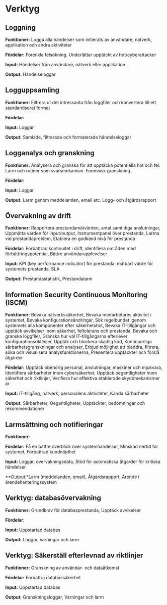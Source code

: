 # Verktyg

  
## Loggning
**Funktioner:**
Logga alla händelser som initierats av användare, nätverk, applikation och andra aktiviteter

**Fördelar:**
Förenkla felsökning. Underlättar upptäckt av hot/cyberattacker

**Input:**
Händelser från användare, nätverk eller applikation.

**Output:**
Händelseloggar
  
## Logguppsamling
**Funktioner:**
Filtrera ut det intressanta från loggfiler och konvertera till ett standardiserat format

**Fördelar:**

**Input:**
Loggar

**Output:**
Samlade, filtrerade och formaterade händelseloggar
  
## Logganalys och granskning
**Funktioner:**
Analysera och granska för att upptäcka potentiella hot och fel. Larm och rutiner som svarsmekanism. Forensisk granskning.  

**Fördelar:**


**Input:**
Loggar

**Output:**
Larm genom meddelanden, email etc. Logg- och åtgärdsrapport  
  
## Övervakning av drift
**Funktioner:**
Rapportera prestandamätvärden, antal samtidiga anslutningar, Uppmätta värden för input/output, Instrumentpanel över prestanda, Larma vid prestandaproblem, Etablera en godkänd nivå för prestanda

**Fördelar:**
Förbättrad kontinuitet i drift, identifiera områden med förbättringspotential, Bättre användarupplevelser

**Input:**
KPI (key performance indicator) för prestanda: mätbart värde för systemets prestanda, SLA

**Output:**
Prestandastatistik, Prestandalarm
  
## Information Security Continuous Monitoring (ISCM)
**Funktioner:**
Bevaka nätverkssäkerhet, Bevaka medarbetares aktivitet i systemet, Bevaka konfigurationsändringar, Sök regelbundet igenom systemets alla komponenter efter säkerhetshot, Bevaka IT-tillgångar och upptäck avvikelser inom säkerhet, feltolerans och prestanda. Bevaka och granska loggfiler, Granska hur väl IT-tillgångarna efterlever konfigurationsriktlinjer, Upptäk och blockera skadlig kod, Kontinuerliga sårbarhetsgranskningar och analyser, Erbjud möjlighet att bläddra, filtrera, söka och visualisera analysfunktionerna, Presentera upptäckter och förslå åtgärder

**Fördelar:**
Upptäck obehörig personal, anslutningar, maskiner och mjukvara, Identifiera sårbarheter inom cybersäkerhet, Upptäck oegentligheter inom säkerhet och riktlinjer, Verifiera hur effektiva etablerade skyddmekanismer är

**Input:**
IT-tillgång, nätverk, personalens aktiviteter, Kända sårbarheter

**Output:**
Sårbarheter, Oegentligheter, Upptäckter, bedömningar och rekommendationer
  
## Larmsättning och notifieringar
**Funktioner:**


**Fördelar:**
Få en bättre överblick över systemhändelser, Minskad nertid för systemet, Förbättrad kundnöjdhet

**Input:**
Loggar, övervakningsdata,
Stöd för automatiska åtgärder för kritiska händelser 

**Output:*Larm (meddelanden, email), Åtgärdsrapport, Ärende i ärendehanteringssystem
  
## Verktyg: databasövervakning
**Funktioner:**
Grundkrav för databasprestanda, Upptäck avvikelser

**Fördelar:**


**Input:**
Uppstartad databas

**Output:**
Loggar, varningar och larm
  
## Verktyg: Säkerställ efterlevnad av riktlinjer
**Funktioner:**
Granskning av användar-  och dataåtkomst

**Fördelar:**
Förbättra databassäkerhet

**Input:**
Uppstartad databas

**Output:**
Granskningsloggar, Varningar och larm